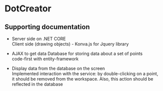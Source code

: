 # DotCreator

## Supporting documentation
* Server side on .NET CORE <br />
Client side (drawing objects) - Konva.js for Jquery library

* AJAX to get data
Database for storing data about a set of points <br />
code-first with entity-framework

* Display data from the database on the screen <br />
Implemented interaction with the service: by double-clicking on a point, it should be removed from the workspace. Also, this action should be reflected in the database
